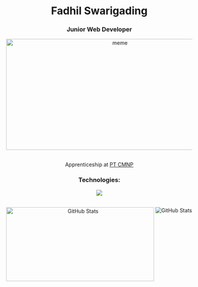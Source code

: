   <h1 align="center">Fadhil Swarigading</h1>
  <h3 align="center">Junior Web Developer</h3>

  <div align="center">
    <img alt="meme" width="600" height="300" src="https://media.tenor.com/Azkco9iXdL0AAAAM/fight-club.gif">
  </div>

  <br>

  <div align="center">
    <p>Apprenticeship at <a href="https://id.citramarga.com//" target="_blank" rel="noreferrer">PT CMNP</a></p>
  </div>

  <h3 align="center">Technologies:</h3>
    <p align="center">
  <a href="https://skillicons.dev">
    <img src="https://skillicons.dev/icons?i=html,css,bootstrap,js,figma,php,mysql" />
  </a>
</p>
    
  </div>

  <br>

  <div align="center">
    <img align="left" height="200" width="400" src="https://github-readme-stats.vercel.app/api/top-langs/?username=padhlsg&layout=compact" alt="GitHub Stats">
    <img src="https://github-readme-stats.vercel.app/api?username=padhlsg&show_icons=true&theme=radical" alt="GitHub Stats">

  </div>
